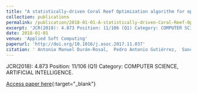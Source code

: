 ```yaml
---
title: "A statistically-driven Coral Reef Optimization algorithm for optimal size reduction of time series"
collection: publications
permalink: /publication/2018-01-01-A-statistically-driven-Coral-Reef-Optimization-algorithm-for-optimal-size-reduction-of-time-series
excerpt: 'JCR(2018): 4.873 Position: 11/106 (Q1) Category: COMPUTER SCIENCE, ARTIFICIAL INTELLIGENCE.'
date: 2018-01-01
venue: 'Applied Soft Computing'
paperurl: 'http://doi.org/10.1016/j.asoc.2017.11.037'
citation: ' Antonio Manuel Durán-Rosal,  Pedro Antonio Gutiérrez,  Sancho Salcedo-Sanz,  César Hervás-Martínez, &quot;A statistically-driven Coral Reef Optimization algorithm for optimal size reduction of time series.&quot; Applied Soft Computing, Vol.63, 2018, pp.139-153.'
---
```

JCR(2018): 4.873 Position: 11/106 (Q1) Category: COMPUTER SCIENCE, ARTIFICIAL INTELLIGENCE.

[Access paper here](http://doi.org/10.1016/j.asoc.2017.11.037){:target="_blank"}
